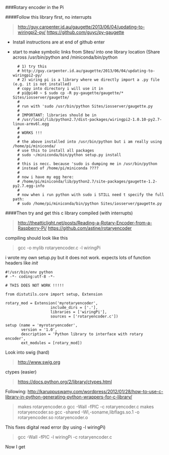 ###Rotary encoder in the Pi

####Follow this library  first, no interrupts  

> http://guy.carpenter.id.au/gaugette/2013/06/04/updating-to-wiringpi2-py/
> https://github.com/guyc/py-gaugette

- Install instructions are at end of github enter
- start to make symbolic links from Sites/ into one library location (Share across /usr/bin/python and /miniconda/bin/python  

		# 1) try this
		# http://guy.carpenter.id.au/gaugette/2013/06/04/updating-to-wiringpi2-py/
		# 2) wiring pi is a library where we directly import a .py file (e.g. it is not installed)
		# copy into directory i will use it in
		# pi@pi40 ~ $ sudo cp -R py-gaugette/gaugette/* Sites/iosserver/gaugette/
		#
		# run with 'sudo /usr/bin/python Sites/iosserver/gaugette.py
		#
		# IMPORTANT: libraries should be in
		# /usr/local/lib/python2.7/dist-packages/wiringpi2-1.0.10-py2.7-linux-armv6l.egg
		#
		# WORKS !!! 
		#
		# the above installed into /usr/bin/python but i am really using /home/pi/miniconda/
		# use this to install all packages
		# sudo ~/miniconda/bin/python setup.py install
		#
		# this is necc. because 'sudo is dumping me in /usr/bin/python
		# instead of /home/pi/miniconda ????
		#
		# now i have my egg here:
		# /home/pi/miniconda/lib/python2.7/site-packages/gaugette-1.2-py2.7.egg-info
		#
		# now when i run python with sudo i STILL need t specify the full path:
		# sudo /home/pi/miniconda/bin/python Sites/iosserver/gaugette.py

####Then try and get this c library compiled (with interrupts)

> http://theatticlight.net/posts/Reading-a-Rotary-Encoder-from-a-Raspberry-Pi/
> https://github.com/astine/rotaryencoder

compiling should look like this

> gcc -o mylib rotaryencoder.c -l wiringPi

i wrote my own setup.py but it does not work. expects lots of function headers like _init_

	#!/usr/bin/env python
	# -*- coding:utf-8 -*-

	# THIS DOES NOT WORK !!!!!

	from distutils.core import setup, Extension

	rotary_mod = Extension('myrotaryencoder',
	                    include_dirs = ['.'],
	                    libraries = ['wiringPi'],
	                    sources = ['rotaryencoder.c'])

	setup (name = 'myrotaryencoder',
	       version = '1.0',
	       description = 'Python library to interface with rotary encoder',
	       ext_modules = [rotary_mod])

Look into swig (hard)
> http://www.swig.org

ctypes (easier)
> https://docs.python.org/2/library/ctypes.html

Following: http://karuppuswamy.com/wordpress/2012/01/28/how-to-use-c-library-in-python-generating-python-wrappers-for-c-library/

> makes rotaryencoder.o
> gcc -Wall -fPIC -c rotaryencoder.c
> makes rotaryencoder.so
> gcc -shared -Wl,-soname,libflags.so.1 -o rotaryencoder.so rotaryencoder.o
> 
This fixes digital read error (by using -l wiringPi)
> gcc -Wall -fPIC -l wiringPi -c rotaryencoder.c

Now I get 


